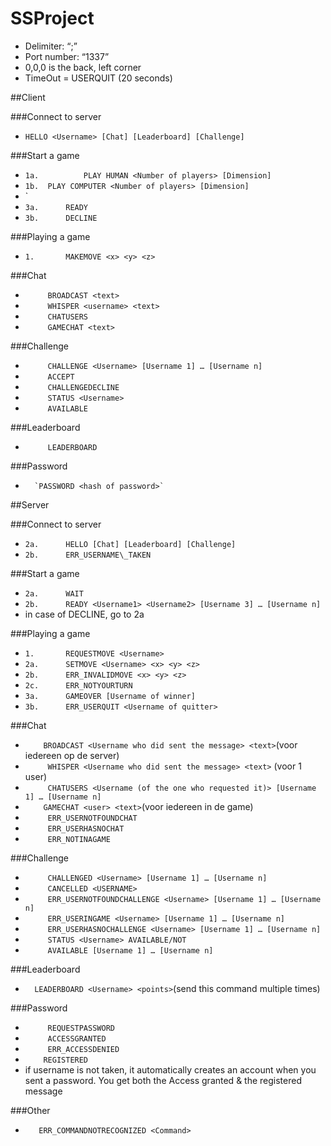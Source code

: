 # SSProject
* Delimiter: “;”
* Port number: “1337”
* 0,0,0 is the back, left corner
* TimeOut = USERQUIT (20 seconds)

##Client

###Connect to server
* `HELLO <Username> [Chat] [Leaderboard] [Challenge]`

###Start a game
* `1a. 			PLAY HUMAN <Number of players> [Dimension]`
* `1b. 	PLAY COMPUTER <Number of players> [Dimension]`
* `
* `3a.		READY`
* `3b.		DECLINE`

###Playing a game
* `1. 		MAKEMOVE <x> <y> <z>`

###Chat
* `		BROADCAST <text>`
* `		WHISPER <username> <text>`
* `		CHATUSERS`
* `		GAMECHAT <text>`

###Challenge
* `		CHALLENGE <Username> [Username 1] … [Username n]`
* `		ACCEPT`
* `		CHALLENGEDECLINE`
* `		STATUS <Username>`
* `		AVAILABLE`

###Leaderboard
* `		LEADERBOARD`

###Password	
*		`PASSWORD <hash of password>`

##Server

###Connect to server
* `2a. 		HELLO [Chat] [Leaderboard] [Challenge]`
* `2b. 		ERR_USERNAME\_TAKEN`

###Start a game
* `2a.		WAIT`
* `2b.		READY <Username1> <Username2> [Username 3] … [Username n]`
* in case of DECLINE, go to 2a

###Playing a game
* `1. 		REQUESTMOVE <Username>`
* `2a. 		SETMOVE <Username> <x> <y> <z>`
* `2b. 		ERR_INVALIDMOVE <x> <y> <z>`
* `2c.		ERR_NOTYOURTURN`
* `3a.		GAMEOVER [Username of winner]`
* `3b.		ERR_USERQUIT <Username of quitter>`

###Chat
* `		BROADCAST <Username who did sent the message> <text> `(voor iedereen op de server)
* `		WHISPER <Username who did sent the message> <text>` (voor 1 user)
* `		CHATUSERS <Username (of the one who requested it)> [Username 1] … [Username n]`
* `		GAMECHAT <user> <text> `(voor iedereen in de game)
* `		ERR_USERNOTFOUNDCHAT`
* `		ERR_USERHASNOCHAT`
* `		ERR_NOTINAGAME`

###Challenge
* `		CHALLENGED <Username> [Username 1] … [Username n]`
* `		CANCELLED <USERNAME>`
* `		ERR_USERNOTFOUNDCHALLENGE <Username> [Username 1] … [Username n]`
* `		ERR_USERINGAME <Username> [Username 1] … [Username n]`
* `		ERR_USERHASNOCHALLENGE <Username> [Username 1] … [Username n]`
* `		STATUS <Username> AVAILABLE/NOT`
* `		AVAILABLE [Username 1] … [Username n]`

###Leaderboard
*	`	LEADERBOARD <Username> <points> `(send this command multiple times)

###Password
* `		REQUESTPASSWORD`
* `		ACCESSGRANTED`
* `		ERR_ACCESSDENIED`
* `		REGISTERED		`
* if username is not taken, it automatically creates an account when you sent a password. You get both the Access granted & the registered message

###Other
*	`	ERR_COMMANDNOTRECOGNIZED <Command>`